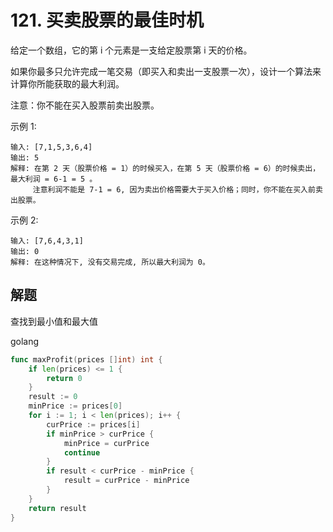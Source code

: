 # 121. 买卖股票的最佳时机
给定一个数组，它的第 i 个元素是一支给定股票第 i 天的价格。

如果你最多只允许完成一笔交易（即买入和卖出一支股票一次），设计一个算法来计算你所能获取的最大利润。

注意：你不能在买入股票前卖出股票。

 

示例 1:

```
输入: [7,1,5,3,6,4]
输出: 5
解释: 在第 2 天（股票价格 = 1）的时候买入，在第 5 天（股票价格 = 6）的时候卖出，最大利润 = 6-1 = 5 。
     注意利润不能是 7-1 = 6, 因为卖出价格需要大于买入价格；同时，你不能在买入前卖出股票。
```

示例 2:

```
输入: [7,6,4,3,1]
输出: 0
解释: 在这种情况下, 没有交易完成, 所以最大利润为 0。
```

## 解题

查找到最小值和最大值

golang
```go
func maxProfit(prices []int) int {
    if len(prices) <= 1 {
        return 0
    }
	result := 0
	minPrice := prices[0]
	for i := 1; i < len(prices); i++ {
		curPrice := prices[i]
		if minPrice > curPrice {
			minPrice = curPrice
			continue
		}
		if result < curPrice - minPrice {
            result = curPrice - minPrice
        }
	}
	return result
}
```